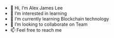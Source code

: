 - 👋 Hi, I’m Alex James Lee
- 👀 I’m interested in learning
- 🌱 I’m currently learning Blockchain technology
- 💞️ I’m looking to collaborate on Team
- 📫 Feel free to reach me

<!---
AlexJLee777/AlexJLee777 is a ✨ special ✨ repository because its `README.md` (this file) appears on your GitHub profile.
You can click the Preview link to take a look at your changes.
--->
